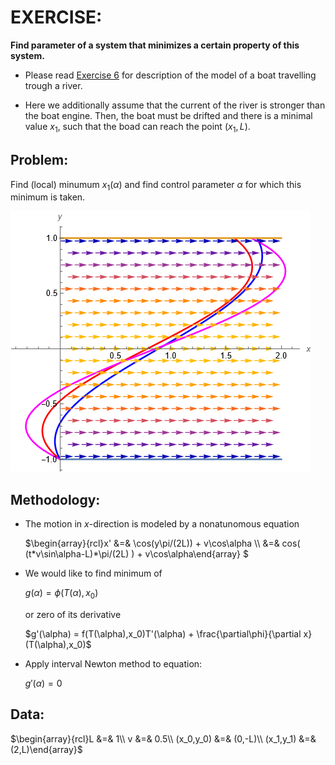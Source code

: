 # EXERCISE:
**Find parameter of a system that minimizes a certain property of this system.**

- Please read [Exercise 6](../06-finding-system-parameter/README.md) for description of the model of a boat travelling trough a river. 

- Here we additionally assume that the current of the river is stronger than the boat engine. Then, the boat must be drifted and there is a minimal value $`x_1`$, such that the boad can reach the point $`(x_1,L)`$.

## Problem: 

Find (local) minumum $`x_1(\alpha)`$ and find control parameter $`\alpha`$ for which this minimum is taken.    

![](minimal-drift.png)


## Methodology:
- The motion in $`x`$-direction is modeled by a nonatunomous equation

  $`\begin{array}{rcl}x' &=& \cos(y\pi/(2L)) + v\cos\alpha \\ &=& cos( (t*v\sin\alpha-L)*\pi/(2L) ) + v\cos\alpha\end{array} `$
  
- We would like to find minimum of 
 
    $`g(\alpha) = \phi(T(\alpha),x_0)`$

  or zero of its derivative

    $`g'(\alpha) = f(T(\alpha),x_0)T'(\alpha) + \frac{\partial\phi}{\partial x}(T(\alpha),x_0)`$

- Apply interval Newton method to equation:

  $`g'(\alpha) = 0`$
  
## Data:
  $`\begin{array}{rcl}L &=& 1\\ v &=& 0.5\\ (x_0,y_0) &=& (0,-L)\\ (x_1,y_1) &=& (2,L)\end{array}`$


